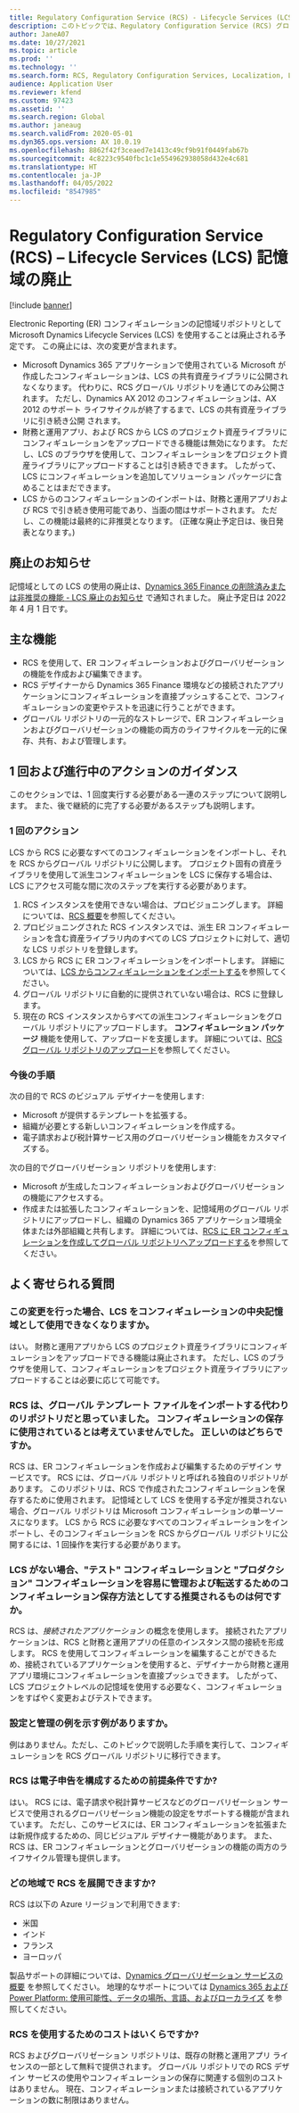 ```yaml
---
title: Regulatory Configuration Service (RCS) - Lifecycle Services (LCS) 記憶域の廃止
description: このトピックでは、Regulatory Configuration Service (RCS) グローバル リポジトリの機能拡張の一部として計画されている Microsoft Dynamics Lifecycle Services (LCS) 記憶域の廃止に関する情報を提供します。
author: JaneA07
ms.date: 10/27/2021
ms.topic: article
ms.prod: ''
ms.technology: ''
ms.search.form: RCS, Regulatory Configuration Services, Localization, LCS storage, LCS storage deprecation
audience: Application User
ms.reviewer: kfend
ms.custom: 97423
ms.assetid: ''
ms.search.region: Global
ms.author: janeaug
ms.search.validFrom: 2020-05-01
ms.dyn365.ops.version: AX 10.0.19
ms.openlocfilehash: 8862f42f3ceaed7e1413c49cf9b91f0449fab67b
ms.sourcegitcommit: 4c8223c9540fbc1c1e554962938058d432e4c681
ms.translationtype: HT
ms.contentlocale: ja-JP
ms.lasthandoff: 04/05/2022
ms.locfileid: "8547985"
---
```

# <a name="regulatory-configuration-service-rcs--lifecycle-services-lcs-storage-deprecation"></a>Regulatory Configuration Service (RCS) – Lifecycle Services (LCS) 記憶域の廃止

[!include [banner](../includes/banner.md)]

Electronic Reporting (ER) コンフィギュレーションの記憶域リポジトリとして Microsoft Dynamics Lifecycle Services (LCS) を使用することは廃止される予定です。 この廃止には、次の変更が含まれます。

- Microsoft Dynamics 365 アプリケーションで使用されている Microsoft が作成したコンフィギュレーションは、LCS の共有資産ライブラリに公開されなくなります。 代わりに、RCS グローバル リポジトリを通じてのみ公開されます。 ただし、Dynamics AX 2012 のコンフィギュレーションは、AX 2012 のサポート ライフサイクルが終了するまで、LCS の共有資産ライブラリに引き続き公開 されます。
- 財務と運用アプリ、および RCS から LCS のプロジェクト資産ライブラリにコンフィギュレーションをアップロードできる機能は無効になります。 ただし、LCS のブラウザを使用して、コンフィギュレーションをプロジェクト資産ライブラリにアップロードすることは引き続きできます。 したがって、LCS にコンフィギュレーションを追加してソリューション パッケージに含めることはまだできます。
- LCS からのコンフィギュレーションのインポートは、財務と運用アプリおよび RCS で引き続き使用可能であり、当面の間はサポートされます。 ただし、この機能は最終的に非推奨となります。 (正確な廃止予定日は、後日発表となります。)

## <a name="deprecation-notice"></a>廃止のお知らせ

記憶域としての LCS の使用の廃止は、[Dynamics 365 Finance の削除済みまたは非推奨の機能 - LCS 廃止のお知らせ](../get-started/removed-deprecated-features-finance.md#features-removed-or-deprecated-in-the-finance-10017-release) で通知されました。 廃止予定日は 2022 年 4 月 1 日です。

## <a name="key-features"></a>主な機能

- RCS を使用して、ER コンフィギュレーションおよびグローバリゼーションの機能を作成および編集できます。
- RCS デザイナーから Dynamics 365 Finance 環境などの接続されたアプリケーションにコンフィギュレーションを直接プッシュすることで、コンフィギュレーションの変更やテストを迅速に行うことができます。
- グローバル リポジトリの一元的なストレージで、ER コンフィギュレーションおよびグローバリゼーションの機能の両方のライフサイクルを一元的に保存、共有、および管理します。

## <a name="guidance-for-one-time-and-ongoing-actions"></a>1 回および進行中のアクションのガイダンス

このセクションでは、1 回度実行する必要がある一連のステップについて説明します。 また、後で継続的に完了する必要があるステップも説明します。

### <a name="one-time-action"></a>1 回のアクション

LCS から RCS に必要なすべてのコンフィギュレーションをインポートし、それを RCS からグローバル リポジトリに公開します。 プロジェクト固有の資産ライブラリを使用して派生コンフィギュレーションを LCS に保存する場合は、LCS にアクセス可能な間に次のステップを実行する必要があります。

1. RCS インスタンスを使用できない場合は、プロビジョニングします。 詳細については、[RCS 概要](rcs-overview.md)を参照してください。
2. プロビジョニングされた RCS インスタンスでは、派生 ER コンフィギュレーションを含む資産ライブラリ内のすべての LCS プロジェクトに対して、適切な LCS リポジトリを登録します。
3. LCS から RCS に ER コンフィギュレーションをインポートします。 詳細については、[LCS からコンフィギュレーションをインポートする](/dynamics365/fin-ops-core/dev-itpro/analytics/tasks/er-import-configuration-lifecycle-services)を参照してください。
4. グローバル リポジトリに自動的に提供されていない場合は、RCS に登録します。
5. 現在の RCS インスタンスからすべての派生コンフィギュレーションをグローバル リポジトリにアップロードします。 **コンフィギュレーション パッケージ** 機能を使用して、アップロードを支援します。 詳細については、[RCS グローバル リポジトリのアップロード](rcs-global-repo-upload.md)を参照してください。

### <a name="going-forward"></a>今後の手順

次の目的で RCS のビジュアル デザイナーを使用します:

- Microsoft が提供するテンプレートを拡張する。
- 組織が必要とする新しいコンフィギュレーションを作成する。
- 電子請求および税計算サービス用のグローバリゼーション機能をカスタマイズする。

次の目的でグローバリゼーション リポジトリを使用します:

- Microsoft が生成したコンフィギュレーションおよびグローバリゼーションの機能にアクセスする。
- 作成または拡張したコンフィギュレーションを、記憶域用のグローバル リポジトリにアップロードし、組織の Dynamics 365 アプリケーション環境全体または外部組織と共有します。 詳細については、[RCS に ER コンフィギュレーションを作成してグローバル リポジトリへアップロードする](rcs-global-repo-upload.md)を参照してください。

## <a name="frequently-asked-questions"></a>よく寄せられる質問

### <a name="does-this-change-mean-that-lcs-cant-be-used-as-central-storage-for-configurations"></a>この変更を行った場合、LCS をコンフィギュレーションの中央記憶域として使用できなくなりますか。

はい。 財務と運用アプリから LCS のプロジェクト資産ライブラリにコンフィギュレーションをアップロードできる機能は廃止されます。 ただし、LCS のブラウザを使用して、コンフィギュレーションをプロジェクト資産ライブラリにアップロードすることは必要に応じて可能です。

### <a name="i-thought-that-rcs-was-a-replacement-repository-for-importing-global-template-files-i-didnt-think-that-its-used-to-store-configurations-which-is-correct"></a>RCS は、グローバル テンプレート ファイルをインポートする代わりのリポジトリだと思っていました。 コンフィギュレーションの保存に使用されているとは考えていませんでした。 正しいのはどちらですか。

RCS は、ER コンフィギュレーションを作成および編集するためのデザイン サービスです。 RCS には、グローバル リポジトリと呼ばれる独自のリポジトリがあります。 このリポジトリは、RCS で作成されたコンフィギュレーションを保存するために使用されます。 記憶域として LCS を使用する予定が推奨されない場合、グローバル リポジトリは Microsoft コンフィギュレーションの単一ソースになります。 LCS から RCS に必要なすべてのコンフィギュレーションをインポートし、そのコンフィギュレーションを RCS からグローバル リポジトリに公開するには、1 回操作を実行する必要があります。

### <a name="without-lcs-what-is-the-suggested-way-to-store-configurations-so-that-test-and-production-configurations-can-easily-be-managed-and-transferred"></a>LCS がない場合、"テスト" コンフィギュレーションと "プロダクション" コンフィギュレーションを容易に管理および転送するためのコンフィギュレーション保存方法としてする推奨されるものは何ですか。

RCS は、*接続されたアプリケーション* の概念を使用します。 接続されたアプリケーションは、RCS と財務と運用アプリの任意のインスタンス間の接続を形成します。 RCS を使用してコンフィギュレーションを編集することができるため、接続されているアプリケーションを使用すると、デザイナーから財務と運用アプリ環境にコンフィギュレーションを直接プッシュできます。 したがって、LCS プロジェクトレベルの記憶域を使用する必要なく、コンフィギュレーションをすばやく変更およびテストできます。

### <a name="are-there-any-examples-that-show-the-setup-and-management"></a>設定と管理の例を示す例がありますか。

例はありません。ただし、このトピックで説明した手順を実行して、コンフィギュレーションを RCS グローバル リポジトリに移行できます。

### <a name="is-rcs-a-prerequisite-to-configure-electronic-reporting"></a>RCS は電子申告を構成するための前提条件ですか?

はい。 RCS には、電子請求や税計算サービスなどのグローバリゼーション サービスで使用されるグローバリゼーション機能の設定をサポートする機能が含まれています。 ただし、このサービスには、ER コンフィギュレーションを拡張または新規作成するための、同じビジュアル デザイナー機能があります。 また、RCS は、ER コンフィギュレーションとグローバリゼーションの機能の両方のライフサイクル管理も提供します。

### <a name="which-regions-can-rcs-be-deployed-in"></a>どの地域で RCS を展開できますか?

RCS は以下の Azure リージョンで利用できます:

- 米国
- インド
- フランス
- ヨーロッパ

製品サポートの詳細については、[Dynamics グローバリゼーション サービスの概要](globalization-services-overview.md) を参照してください。 地理的なサポートについては [Dynamics 365 および Power Platform: 使用可能性、データの場所、言語、およびローカライズ](https://aka.ms/rcs/D365Productavailabilityguide) を参照してください。

### <a name="whats-the-cost-of-using-rcs"></a>RCS を使用するためのコストはいくらですか?

RCS およびグローバリゼーション リポジトリは、既存の財務と運用アプリ ライセンスの一部として無料で提供されます。 グローバル リポジトリでの RCS デザイン サービスの使用やコンフィギュレーションの保存に関連する個別のコストはありません。 現在、コンフィギュレーションまたは接続されているアプリケーションの数に制限はありません。